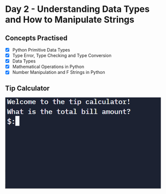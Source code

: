 # Day 2 - Understanding Data Types and How to Manipulate Strings

## Concepts Practised


- [x] Python Primitive Data Types  
- [x] Type Error, Type Checking and Type Conversion  
- [x] Data Types  
- [x] Mathematical Operations in Python  
- [x] Number Manipulation and F Strings in Python  

## Tip Calculator
![Tip Calculator ](./tipCalculator/tipCalculator.gif)